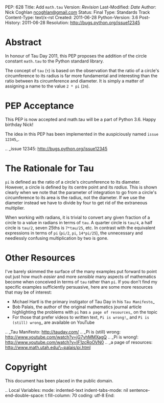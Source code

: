PEP: 628 Title: Add `math.tau` Version: $Revision$ Last-Modified: $Date$
Author: Nick Coghlan <ncoghlan@gmail.com> Status: Final Type: Standards
Track Content-Type: text/x-rst Created: 2011-06-28 Python-Version: 3.6
Post-History: 2011-06-28 Resolution: http://bugs.python.org/issue12345

Abstract
========

In honour of Tau Day 2011, this PEP proposes the addition of the circle
constant `math.tau` to the Python standard library.

The concept of `tau` (`τ`) is based on the observation that the ratio of
a circle's circumference to its radius is far more fundamental and
interesting than the ratio between its circumference and diameter. It is
simply a matter of assigning a name to the value `2 * pi` (`2π`).

PEP Acceptance
==============

This PEP is now accepted and math.tau will be a part of Python 3.6.
Happy birthday Nick!

The idea in this PEP has been implemented in the auspiciously named
`issue 12345`\_.

.. \_issue 12345: http://bugs.python.org/issue12345

The Rationale for Tau
=====================

`pi` is defined as the ratio of a circle's circumference to its
diameter. However, a circle is defined by its centre point and its
*radius*. This is shown clearly when we note that the parameter of
integration to go from a circle's circumference to its area is the
radius, not the diameter. If we use the diameter instead we have to
divide by four to get rid of the extraneous multiplier.

When working with radians, it is trivial to convert any given fraction
of a circle to a value in radians in terms of `tau`. A quarter circle is
`tau/4`, a half circle is `tau/2`, seven 25ths is `7*tau/25`, etc. In
contrast with the equivalent expressions in terms of `pi` (`pi/2`, `pi`,
`14*pi/25`), the unnecessary and needlessly confusing multiplication by
two is gone.

Other Resources
===============

I've barely skimmed the surface of the many examples put forward to
point out just how much *easier* and more *sensible* many aspects of
mathematics become when conceived in terms of `tau` rather than `pi`. If
you don't find my specific examples sufficiently persuasive, here are
some more resources that may be of interest:

-   Michael Hartl is the primary instigator of Tau Day in his
    `Tau Manifesto`\_
-   Bob Palais, the author of the original mathematics journal article
    highlighting the problems with `pi` has `a page of resources`\_ on
    the topic
-   For those that prefer videos to written text, `Pi is wrong!`\_ and
    `Pi is (still) wrong`\_ are available on YouTube

.. \_Tau Manifesto: http://tauday.com/ .. \_Pi is (still) wrong:
http://www.youtube.com/watch?v=jG7vhMMXagQ .. \_Pi is wrong!:
http://www.youtube.com/watch?v=IF1zcRoOVN0 .. \_a page of resources:
http://www.math.utah.edu/\~palais/pi.html

Copyright
=========

This document has been placed in the public domain.

.. Local Variables: mode: indented-text indent-tabs-mode: nil
sentence-end-double-space: t fill-column: 70 coding: utf-8 End:
